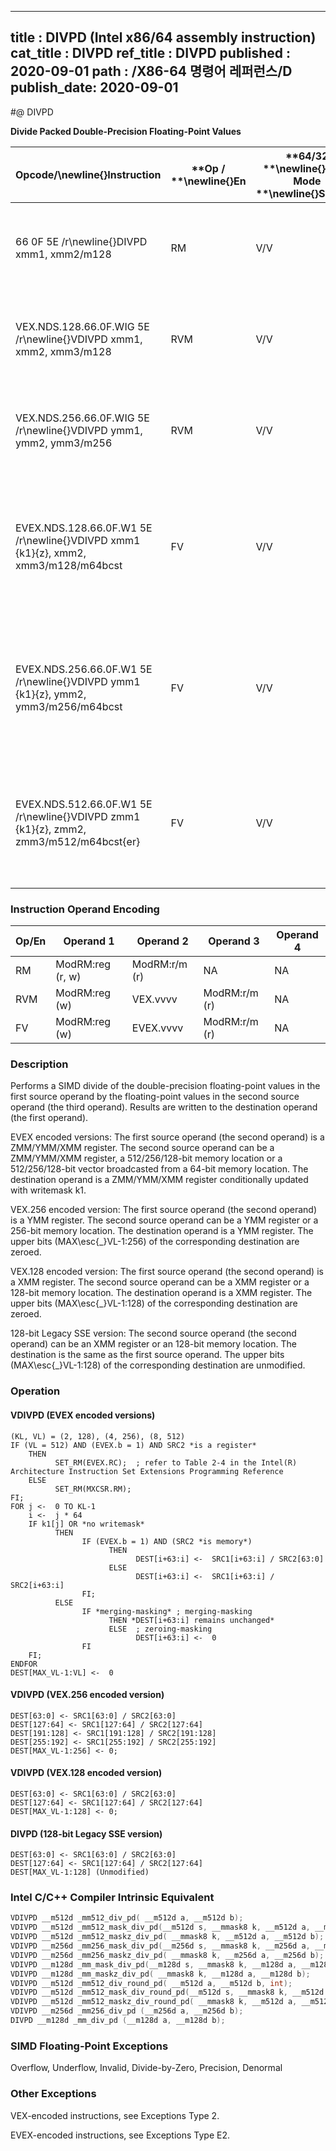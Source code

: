----------------------------
title : DIVPD (Intel x86/64 assembly instruction)
cat_title : DIVPD
ref_title : DIVPD
published : 2020-09-01
path : /X86-64 명령어 레퍼런스/D
publish_date: 2020-09-01
----------------------------
#@ DIVPD

**Divide Packed Double-Precision Floating-Point Values**

|**Opcode/**\newline{}**Instruction**|**Op / **\newline{}**En**|**64/32 **\newline{}**bit Mode **\newline{}**Support**|**CPUID **\newline{}**Feature **\newline{}**Flag**|**Description**|
|------------------------------------|-------------------------|------------------------------------------------------|--------------------------------------------------|---------------|
|66 0F 5E /r\newline{}DIVPD xmm1, xmm2/m128|RM|V/V|SSE2|Divide packed double-precision floating-point values in xmm1 by packed double-precision floating-point values in xmm2/mem.|
|VEX.NDS.128.66.0F.WIG 5E /r\newline{}VDIVPD xmm1, xmm2, xmm3/m128|RVM|V/V|AVX|Divide packed double-precision floating-point values in xmm2 by packed double-precision floating-point values in xmm3/mem.|
|VEX.NDS.256.66.0F.WIG 5E /r\newline{}VDIVPD ymm1, ymm2, ymm3/m256|RVM|V/V|AVX|Divide packed double-precision floating-point values in ymm2 by packed double-precision floating-point values in ymm3/mem.|
|EVEX.NDS.128.66.0F.W1 5E /r\newline{}VDIVPD xmm1 {k1}{z}, xmm2, xmm3/m128/m64bcst|FV|V/V|AVX512VL\newline{}AVX512F|Divide packed double-precision floating-point values in xmm2 by packed double-precision floating-point values in xmm3/m128/m64bcst and write results to xmm1 subject to writemask k1.|
|EVEX.NDS.256.66.0F.W1 5E /r\newline{}VDIVPD ymm1 {k1}{z}, ymm2, ymm3/m256/m64bcst|FV|V/V|AVX512VL\newline{}AVX512F|Divide packed double-precision floating-point values in ymm2 by packed double-precision floating-point values in ymm3/m256/m64bcst and write results to ymm1 subject to writemask k1.|
|EVEX.NDS.512.66.0F.W1 5E /r\newline{}VDIVPD zmm1 {k1}{z}, zmm2, zmm3/m512/m64bcst{er}|FV|V/V|AVX512F|Divide packed double-precision floating-point values in zmm2 by packed double-precision FP values in zmm3/m512/m64bcst and write results to zmm1 subject to writemask k1.|
### Instruction Operand Encoding


|Op/En|Operand 1|Operand 2|Operand 3|Operand 4|
|-----|---------|---------|---------|---------|
|RM|ModRM:reg (r, w)|ModRM:r/m (r)|NA|NA|
|RVM|ModRM:reg (w)|VEX.vvvv|ModRM:r/m (r)|NA|
|FV|ModRM:reg (w)|EVEX.vvvv|ModRM:r/m (r)|NA|
### Description


Performs a SIMD divide of the double-precision floating-point values in the first source operand by the floating-point values in the second source operand (the third operand). Results are written to the destination operand (the first operand).

EVEX encoded versions: The first source operand (the second operand) is a ZMM/YMM/XMM register. The second source operand can be a ZMM/YMM/XMM register, a 512/256/128-bit memory location or a 512/256/128-bit vector broadcasted from a 64-bit memory location. The destination operand is a ZMM/YMM/XMM register conditionally updated with writemask k1.

VEX.256 encoded version: The first source operand (the second operand) is a YMM register. The second source operand can be a YMM register or a 256-bit memory location. The destination operand is a YMM register. The upper bits (MAX\esc{_}VL-1:256) of the corresponding destination are zeroed.

VEX.128 encoded version: The first source operand (the second operand) is a XMM register. The second source operand can be a XMM register or a 128-bit memory location. The destination operand is a XMM register. The upper bits (MAX\esc{_}VL-1:128) of the corresponding destination are zeroed.

128-bit Legacy SSE version: The second source operand (the second operand) can be an XMM register or an 128-bit memory location. The destination is the same as the first source operand. The upper bits (MAX\esc{_}VL-1:128) of the corresponding destination are unmodified.


### Operation
#### VDIVPD (EVEX encoded versions)
```info-verb
(KL, VL) = (2, 128), (4, 256), (8, 512)
IF (VL = 512) AND (EVEX.b = 1) AND SRC2 *is a register*
    THEN
          SET_RM(EVEX.RC);  ; refer to Table 2-4 in the Intel(R) Architecture Instruction Set Extensions Programming Reference
    ELSE 
          SET_RM(MXCSR.RM);
FI;
FOR j <-  0 TO KL-1
    i <-  j * 64
    IF k1[j] OR *no writemask*
          THEN 
                IF (EVEX.b = 1) AND (SRC2 *is memory*)
                      THEN
                            DEST[i+63:i] <-  SRC1[i+63:i] / SRC2[63:0]
                      ELSE 
                            DEST[i+63:i] <-  SRC1[i+63:i] / SRC2[i+63:i]
                FI;
          ELSE 
                IF *merging-masking* ; merging-masking
                      THEN *DEST[i+63:i] remains unchanged*
                      ELSE  ; zeroing-masking
                            DEST[i+63:i] <-  0
                FI
    FI;
ENDFOR
DEST[MAX_VL-1:VL] <-  0
```
#### VDIVPD (VEX.256 encoded version)
```info-verb
DEST[63:0] <- SRC1[63:0] / SRC2[63:0]
DEST[127:64] <- SRC1[127:64] / SRC2[127:64]
DEST[191:128] <- SRC1[191:128] / SRC2[191:128]
DEST[255:192] <- SRC1[255:192] / SRC2[255:192]
DEST[MAX_VL-1:256] <- 0;
```
#### VDIVPD (VEX.128 encoded version)
```info-verb
DEST[63:0] <- SRC1[63:0] / SRC2[63:0]
DEST[127:64] <- SRC1[127:64] / SRC2[127:64]
DEST[MAX_VL-1:128] <- 0;
```
#### DIVPD (128-bit Legacy SSE version)
```info-verb
DEST[63:0] <- SRC1[63:0] / SRC2[63:0]
DEST[127:64] <- SRC1[127:64] / SRC2[127:64]
DEST[MAX_VL-1:128] (Unmodified)
```

### Intel C/C++ Compiler Intrinsic Equivalent

```cpp
VDIVPD __m512d _mm512_div_pd( __m512d a, __m512d b);
VDIVPD __m512d _mm512_mask_div_pd(__m512d s, __mmask8 k, __m512d a, __m512d b);
VDIVPD __m512d _mm512_maskz_div_pd( __mmask8 k, __m512d a, __m512d b);
VDIVPD __m256d _mm256_mask_div_pd(__m256d s, __mmask8 k, __m256d a, __m256d b);
VDIVPD __m256d _mm256_maskz_div_pd( __mmask8 k, __m256d a, __m256d b);
VDIVPD __m128d _mm_mask_div_pd(__m128d s, __mmask8 k, __m128d a, __m128d b);
VDIVPD __m128d _mm_maskz_div_pd( __mmask8 k, __m128d a, __m128d b);
VDIVPD __m512d _mm512_div_round_pd( __m512d a, __m512d b, int);
VDIVPD __m512d _mm512_mask_div_round_pd(__m512d s, __mmask8 k, __m512d a, __m512d b, int);
VDIVPD __m512d _mm512_maskz_div_round_pd( __mmask8 k, __m512d a, __m512d b, int);
VDIVPD __m256d _mm256_div_pd (__m256d a, __m256d b);
DIVPD __m128d _mm_div_pd (__m128d a, __m128d b);
```
### SIMD Floating-Point Exceptions


Overflow, Underflow, Invalid, Divide-by-Zero, Precision, Denormal

### Other Exceptions


VEX-encoded instructions, see Exceptions Type 2.

EVEX-encoded instructions, see Exceptions Type E2.

